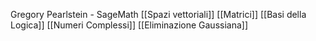 Gregory Pearlstein - SageMath
[[Spazi vettoriali]] 
[[Matrici]]
[[Basi della Logica]]
[[Numeri Complessi]]
[[Eliminazione Gaussiana]]